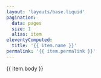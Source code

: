 ```yaml
---
layout: 'layouts/base.liquid'
pagination:
  data: pages
  size: 1
  alias: item
eleventyComputed:
  title: '{{ item.name }}'
permalink: '{{ item.permalink }}'
---
```


<main>
{{ item.body }}
</main>
